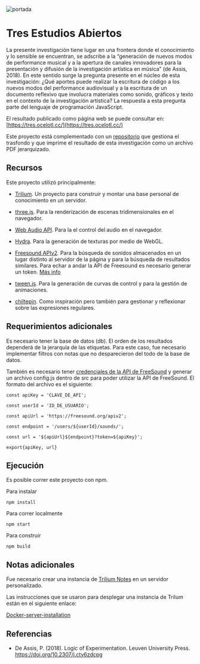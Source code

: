 ![portada](https://raw.githubusercontent.com/EmilioOcelotl/tres-front/main/static/img/bannerTres.png)

# Tres Estudios Abiertos

La presente investigación tiene lugar en una frontera donde el conocimiento y lo sensible se encuentran, se adscribe a la “generación de nuevos modos de performance musical y a la apertura de canales innovadores para la presentación y difusión de la investigación artística en música” (de Assis, 2018). En este sentido surge la pregunta presente en el núcleo de esta investigación: ¿Qué aportes puede realizar la escritura de código a los nuevos modos del performance audiovisual y a la escritura de un documento reflexivo que involucra materiales como sonido, gráficos y texto en el contexto de la investigación artística? La respuesta a esta pregunta parte del lenguaje de programación JavaScript.

El resultado publicado como página web se puede consultar en: [https://tres.ocelotl.cc/](https://tres.ocelotl.cc/)

Este proyecto está complementado con un [repositorio](https://github.com/EmilioOcelotl/tres-back) que gestiona el trasfondo y que imprime el resultado de esta investigación como un archivo PDF jerarquizado.

## Recursos

Este proyecto utilizó principalmente:

- [Trilium](https://github.com/zadam/trilium). Un proyecto para construir y montar una base personal de conocimiento en un servidor.

- [three.js](https://threejs.org/). Para la renderización de escenas tridimensionales en el navegador.

- [Web Audio API](https://developer.mozilla.org/en-US/docs/Web/API/Web_Audio_API). Para la el control del audio en el navegador.

- [Hydra](https://hydra.ojack.xyz/). Para la generación de texturas por medio de WebGL. 

- [Freesound APIv2](https://freesound.org/docs/api/). Para la búsqueda de sonidos almacenados en un lugar distinto al servidor de la página y para la búsqueda de resultados similares. Para echar a andar la API de Freesound es necesario generar un token. [Más info](https://freesound.org/docs/api/)

- [tween.js](https://tweenjs.github.io/tween.js/). Para la generación de curvas de control y para la gestión de animaciones. 

- [chiltepin](https://github.com/sptm-unam/chiltepin). Como inspiración pero también para gestionar y reflexionar sobre las expresiones regulares. 

## Requerimientos adicionales  

Es necesario tener la base de datos (db). El orden de los resultados dependerá de la jerarquía de las etiquetas. Para este caso, fue necesario implementar filtros con notas que no desparecieron del todo de la base de datos. 

También es necesario tener [credenciales de la API de FreeSound](https://freesound.org/apiv2/apply) y generar un archivo config.js dentro de src para poder utilizar la API de FreeSound. El formato del archivo es el siguiente: 

```
const apiKey = 'CLAVE_DE_API';

const userId = 'ID_DE_USUARIO';

const apiUrl = 'https://freesound.org/apiv2';

const endpoint = '/users/${userId}/sounds/';

const url = '${apiUrl}${endpoint}?token=${apiKey}';

export{apiKey, url}
```

## Ejecución

Es posible correr este proyecto con npm. 

Para instalar

`npm install`

Para correr localmente

`npm start`

Para construir

`npm build`

## Notas adicionales

Fue necesario crear una instancia de [Trilium Notes](https://github.com/zadam/trilium) en un servidor personalizado. 

Las instrucciones que se usaron para desplegar una instancia de Trilum están en el siguiente enlace: 

[Docker-server-installation](https://github.com/zadam/trilium/wiki/Docker-server-installation)

## Referencias

- De Assis, P. (2018). Logic of Experimentation. Leuven University Press. https://doi.org/10.2307/j.ctv6zdcpg